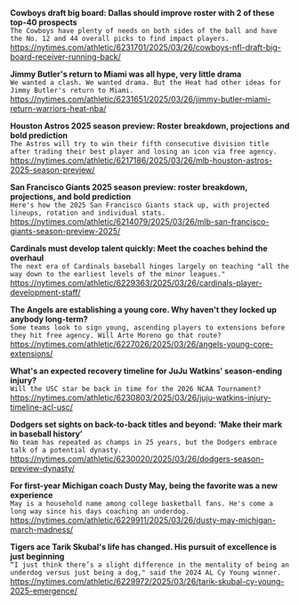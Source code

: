 **Cowboys draft big board: Dallas should improve roster with 2 of these top-40 prospects**\
`The Cowboys have plenty of needs on both sides of the ball and have the No. 12 and 44 overall picks to find impact players.`\
https://nytimes.com/athletic/6231701/2025/03/26/cowboys-nfl-draft-big-board-receiver-running-back/

**Jimmy Butler's return to Miami was all hype, very little drama**\
`We wanted a clash. We wanted drama. But the Heat had other ideas for Jimmy Butler's return to Miami.`\
https://nytimes.com/athletic/6231651/2025/03/26/jimmy-butler-miami-return-warriors-heat-nba/

**Houston Astros 2025 season preview: Roster breakdown, projections and bold prediction**\
`The Astros will try to win their fifth consecutive division title after trading their best player and losing an icon via free agency.`\
https://nytimes.com/athletic/6217186/2025/03/26/mlb-houston-astros-2025-season-preview/

**San Francisco Giants 2025 season preview: roster breakdown, projections, and bold prediction**\
`Here's how the 2025 San Francisco Giants stack up, with projected lineups, rotation and individual stats.`\
https://nytimes.com/athletic/6214079/2025/03/26/mlb-san-francisco-giants-season-preview-2025/

**Cardinals must develop talent quickly: Meet the coaches behind the overhaul**\
`The next era of Cardinals baseball hinges largely on teaching "all the way down to the earliest levels of the minor leagues."`\
https://nytimes.com/athletic/6229363/2025/03/26/cardinals-player-development-staff/

**The Angels are establishing a young core. Why haven't they locked up anybody long-term?**\
`Some teams look to sign young, ascending players to extensions before they hit free agency. Will Arte Moreno go that route?`\
https://nytimes.com/athletic/6227026/2025/03/26/angels-young-core-extensions/

**What's an expected recovery timeline for JuJu Watkins' season-ending injury?**\
`Will the USC star be back in time for the 2026 NCAA Tournament?`\
https://nytimes.com/athletic/6230803/2025/03/26/juju-watkins-injury-timeline-acl-usc/

**Dodgers set sights on back-to-back titles and beyond: ‘Make their mark in baseball history’**\
`No team has repeated as champs in 25 years, but the Dodgers embrace talk of a potential dynasty. `\
https://nytimes.com/athletic/6230020/2025/03/26/dodgers-season-preview-dynasty/

**For first-year Michigan coach Dusty May, being the favorite was a new experience**\
`May is a household name among college basketball fans. He's come a long way since his days coaching an underdog.`\
https://nytimes.com/athletic/6229911/2025/03/26/dusty-may-michigan-march-madness/

**Tigers ace Tarik Skubal's life has changed. His pursuit of excellence is just beginning**\
`“I just think there’s a slight difference in the mentality of being an underdog versus just being a dog," said the 2024 AL Cy Young winner.`\
https://nytimes.com/athletic/6229972/2025/03/26/tarik-skubal-cy-young-2025-emergence/

